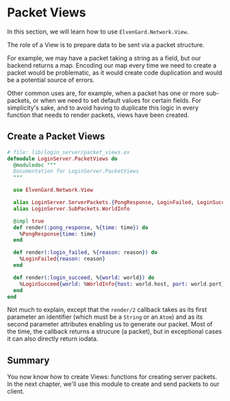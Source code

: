 # Packet Views

In this section, we will learn how to use `ElvenGard.Network.View`.

The role of a View is to prepare data to be sent via a packet structure.

For example, we may have a packet taking a string as a field, but our backend returns a map. 
Encoding our map every time we need to create a packet would be problematic, as it would 
create code duplication and would be a potential source of errors.

Other common uses are, for example, when a packet has one or more sub-packets, or when we 
need to set default values for certain fields. For simplicity's sake, and to avoid having to 
duplicate this logic in every function that needs to render packets, views have been created.

## Create a Packet Views

```elixir
# file: lib/login_server/packet_views.ex
defmodule LoginServer.PacketViews do
  @moduledoc """
  Documentation for LoginServer.PacketViews
  """

  use ElvenGard.Network.View

  alias LoginServer.ServerPackets.{PongResponse, LoginFailed, LoginSucceed}
  alias LoginServer.SubPackets.WorldInfo

  @impl true
  def render(:pong_response, %{time: time}) do
    %PongResponse{time: time}
  end

  def render(:login_failed, %{reason: reason}) do
    %LoginFailed{reason: reason}
  end

  def render(:login_succeed, %{world: world}) do
    %LoginSucceed{world: %WorldInfo{host: world.host, port: world.port}}
  end
end
```

Not much to explain, except that the `render/2` callback takes as its first parameter an 
identifier (which must be a `String` or an `Atom`) and as its second parameter attributes 
enabling us to generate our packet. Most of the time, the callback returns a strucure 
(a packet), but in exceptional cases it can also directly return iodata. 

## Summary

You now know how to create Views: functions for creating server packets. In the next 
chapter, we'll use this module to create and send packets to our client.
